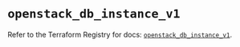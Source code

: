 # `openstack_db_instance_v1`

Refer to the Terraform Registry for docs: [`openstack_db_instance_v1`](https://registry.terraform.io/providers/terraform-provider-openstack/openstack/1.54.1/docs/resources/db_instance_v1).
